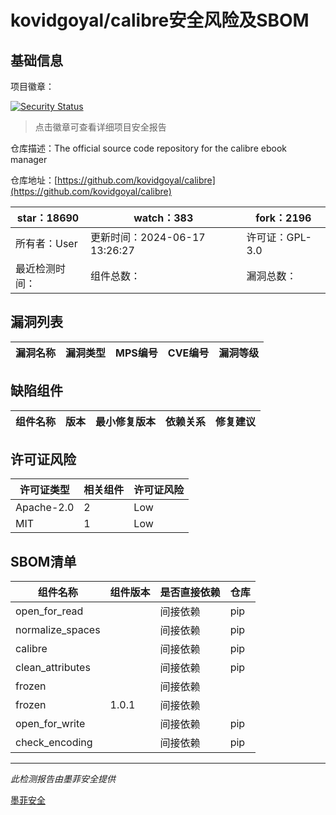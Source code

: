 # kovidgoyal/calibre安全风险及SBOM

## 基础信息

项目徽章：

[![Security Status](https://www.murphysec.com/platform3/v31/badge/1802783584319492096.svg)](https://www.murphysec.com/console/report/1696227020102262784/1802783584319492096)

> 点击徽章可查看详细项目安全报告

仓库描述：The official source code repository for the calibre ebook manager

仓库地址：[https://github.com/kovidgoyal/calibre](https://github.com/kovidgoyal/calibre)

| star：18690 | watch：383 | fork：2196 |
| ----------- | -------------- | ------------ |
| 所有者：User | 更新时间：2024-06-17 13:26:27 | 许可证：GPL-3.0 |
| 最近检测时间： | 组件总数： | 漏洞总数： |




## 漏洞列表

| 漏洞名称 | 漏洞类型 | MPS编号 | CVE编号 | 漏洞等级 |
| ------- | ------ | ------- | ------ | ----- |





## 缺陷组件

| 组件名称 | 版本 | 最小修复版本 | 依赖关系 | 修复建议 |
| -------- | ---- | ------------ | -------- | -------- |





## 许可证风险

| 许可证类型 | 相关组件 | 许可证风险 |
| ---------- | -------- | ---------- |
|Apache-2.0|2|Low|
|MIT|1|Low|




## SBOM清单

| 组件名称 | 组件版本 | 是否直接依赖 | 仓库 |
| -------- | -------- | ------------ | ---- |
|open_for_read||间接依赖|pip|
|normalize_spaces||间接依赖|pip|
|calibre||间接依赖|pip|
|clean_attributes||间接依赖|pip|
|frozen||间接依赖||
|frozen|1.0.1|间接依赖||
|open_for_write||间接依赖|pip|
|check_encoding||间接依赖|pip|


------

*此检测报告由墨菲安全提供*

[墨菲安全](www.murphysec.com)